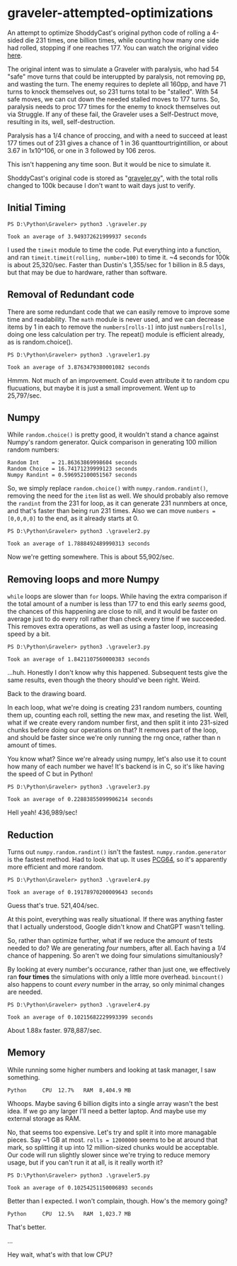 # graveler-attempted-optimizations
An attempt to optimize ShoddyCast's original python code of rolling a 4-sided die 231 times, one billion times, while counting how many one side had rolled, stopping if one reaches 177. You can watch the original video [here](https://youtu.be/M8C8dHQE2Ro?si=3qMikyVjB-2UkWz-).

The original intent was to simulate a Graveler with paralysis, who had 54 "safe" move turns that could be interuppted by paralysis, not removing pp, and wasting the turn. The enemy requires to deplete all 160pp, and have 71 turns to knock themselves out, so 231 turns total to be "stalled". With 54 safe moves, we can cut down the needed stalled moves to 177 turns. So, paralysis needs to proc 177 times for the enemy to knock themselves out via Struggle. If any of these fail, the Graveler uses a Self-Destruct move, resulting in its, well, self-destruction.

Paralysis has a 1/4 chance of proccing, and with a need to succeed at least 177 times out of 231 gives a chance of 1 in 36 quanttourtrigintillion, or about 3.67 in 1x10^106, or one in 3 followed by 106 zeros.

This isn't happening any time soon. But it would be nice to simulate it.

ShoddyCast's original code is stored as "[graveler.py](https://github.com/Goofierknot5537/graveler-attempted-optimizations/blob/main/graveler.py)", with the total rolls changed to 100k because I don't want to wait days just to verify.

## Initial Timing
```
PS D:\Python\Graveler> python3 .\graveler.py

Took an average of 3.949372621999937 seconds
```
I used the ``timeit`` module to time the code. Put everything into a function, and ran ``timeit.timeit(rolling, number=100)`` to time it. ~4 seconds for 100k is about 25,320/sec. Faster than Dustin's 1,355/sec for 1 billion in 8.5 days, but that may be due to hardware, rather than software. 

## Removal of Redundant code

There are some redundant code that we can easily remove to improve some time and readability. The ```math``` module is never used, and we can decrease items by 1 in each to remove the ```numbers[rolls-1]``` into just ```numbers[rolls]```, doing one less calculation per try. The repeat() module is efficient already, as is random.choice().
```
PS D:\Python\Graveler> python3 .\graveler1.py

Took an average of 3.8763479380001082 seconds
```
Hmmm. Not much of an improvement. Could even attribute it to random cpu flucuations, but maybe it is just a small improvement. Went up to 25,797/sec.

## Numpy

While ```random.choice()``` is pretty good, it wouldn't stand a chance against Numpy's random generator. Quick comparison in generating 100 million random numbers:
```
Random Int    = 21.86363869998604 seconds
Random Choice = 16.74171239999123 seconds
Numpy Randint = 0.596952100051567 seconds
```
So, we simply replace ```random.choice()``` with ```numpy.random.randint()```, removing the need for the ```item``` list as well. We should probably also remove the ```randint``` from the 231 for loop, as it can generate 231 nunmbers at once, and that's faster than being run 231 times. Also we can move ```numbers = [0,0,0,0]``` to the end, as it already starts at 0.
```
PS D:\Python\Graveler> python3 .\graveler2.py

Took an average of 1.7888492489990313 seconds
```
Now we're getting somewhere. This is about 55,902/sec.

## Removing loops and more Numpy

```while``` loops are slower than ```for``` loops. While having the extra comparison if the total amount of a number is less than 177 to end this early *seems* good, the chances of this happening are close to nill, and it would be faster on average just to do every roll rather than check every time if we succeeded. This removes extra operations, as well as using a faster loop, increasing speed by a bit.
```
PS D:\Python\Graveler> python3 .\graveler3.py

Took an average of 1.8421107560000383 seconds
```
...huh. Honestly I don't know why this happened. Subsequent tests give the same results, even though the theory should've been right. Weird.

Back to the drawing board.

In each loop, what we're doing is creating 231 random numbers, counting them up, counting each roll, setting the new max, and reseting the list. Well, what if we create every random number first, and then split it into 231-sized chunks before doing our operations on that? It removes part of the loop, and should be faster since we're only running the rng once, rather than n amount of times. 

You know what? Since we're already using numpy, let's also use it to count how many of each number we have! It's backend is in C, so it's like having the speed of C but in Python!
```
PS D:\Python\Graveler> python3 .\graveler3.py

Took an average of 0.22883855099906214 seconds
```
Hell yeah! 436,989/sec!

## Reduction

Turns out ```numpy.random.randint()``` isn't the fastest. ```numpy.random.generator``` is the fastest method. Had to look that up. It uses [PCG64](https://en.wikipedia.org/wiki/Permuted_congruential_generator), so it's apparently more efficient and more random.
```
PS D:\Python\Graveler> python3 .\graveler4.py

Took an average of 0.19178970200009643 seconds
```
Guess that's true. 521,404/sec.

At this point, everything was really situational. If there was anything faster that I actually understood, Google didn't know and ChatGPT wasn't telling.

So, rather than optimize further, what if we reduce the amount of tests needed to do? We are generating *four* numbers, after all. Each having a *1/4* chance of happening. So aren't we doing four simulations simultaniously?

By looking at every number's occurance, rather than just one, we effectively ran **four times** the simulations with only a little more overhead. ```bincount()``` also happens to count *every* number in the array, so only minimal changes are needed.
```
PS D:\Python\Graveler> python3 .\graveler4.py

Took an average of 0.10215682229993399 seconds
```
About 1.88x faster. 978,887/sec.

## Memory
While running some higher numbers and looking at task manager, I saw something.
```
Python     CPU  12.7%   RAM  8,404.9 MB
```
Whoops. Maybe saving 6 billion digits into a single array wasn't the best idea. If we go any larger I'll need a better laptop. And maybe use my external storage as RAM.

No, that seems too expensive. Let's try and split it into more managable pieces. Say ~1 GB at most. ```rolls = 12000000``` seems to be at around that mark, so splitting it up into 12 million-sized chunks would be acceptable. Our code will run slightly slower since we're trying to reduce memory usage, but if you can't run it at all, is it really worth it?
```
PS D:\Python\Graveler> python3 .\graveler5.py

Took an average of 0.10254251150006893 seconds
```
Better than I expected. I won't complain, though. How's the memory going?
```
Python     CPU  12.5%   RAM  1,023.7 MB
```
That's better.

...

Hey wait, what's with that low CPU?
